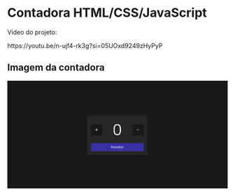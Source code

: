 <h1>Contadora HTML/CSS/JavaScript</h1>
<p>Video do projeto: </p>
<a>https://youtu.be/n-ujf4-rk3g?si=05UOxd9249zHyPyP</a>
<h2>Imagem da contadora</h2>
<img src="https://github.com/BernardoMDPrieto/contadora-JavaScript/blob/main/contadora.png?raw=true">
